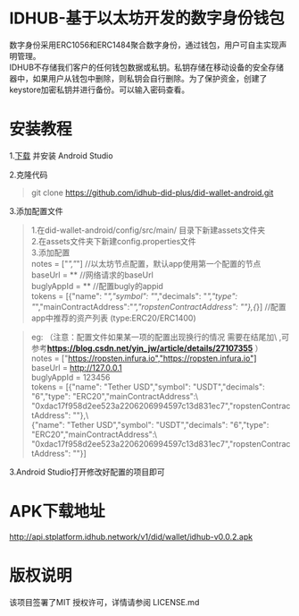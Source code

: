 # IDHUB-基于以太坊开发的数字身份钱包
数字身份采用ERC1056和ERC1484聚合数字身份，通过钱包，用户可自主实现声明管理。  
IDHUB不存储我们客户的任何钱包数据或私钥。私钥存储在移动设备的安全存储器中，如果用户从钱包中删除，则私钥会自行删除。为了保护资金，创建了keystore加密私钥并进行备份。可以输入密码查看。
# 安装教程
1.[下载](https://developer.android.com/studio/) 并安装 Android Studio 

2.克隆代码  
>git clone https://github.com/idhub-did-plus/did-wallet-android.git  

3.添加配置文件 
>1.在did-wallet-android/config/src/main/ 目录下新建assets文件夹  
>2.在assets文件夹下新建config.properties文件  
>3.添加配置   
notes = ["*","*"]    //以太坊节点配置，默认app使用第一个配置的节点  
baseUrl = **       //网络请求的baseUrl  
buglyAppId = **  //配置bugly的appid  
tokens = [{"name": "*","symbol": "*","decimals": "*","type": "*","mainContractAddress":"*","ropstenContractAddress": ""},{*}]  //配置app中推荐的资产列表  (type:ERC20/ERC1400)

>eg:  （注意：配置文件如果某一项的配置出现换行的情况 需要在结尾加\\ ,可参考**https://blog.csdn.net/yin_jw/article/details/27107355**  ）  
notes = ["https://ropsten.infura.io","https://ropsten.infura.io"]  
baseUrl = http://127.0.0.1  
buglyAppId = 123456  
tokens = [{"name": "Tether USD","symbol": "USDT","decimals": "6","type": "ERC20","mainContractAddress":\\   
"0xdac17f958d2ee523a2206206994597c13d831ec7","ropstenContractAddress": ""},\\  
 {"name": "Tether USD","symbol": "USDT","decimals": "6","type": "ERC20","mainContractAddress":\\  
"0xdac17f958d2ee523a2206206994597c13d831ec7","ropstenContractAddress": ""}]


3.Android Studio打开修改好配置的项目即可
# APK下载地址
http://api.stplatform.idhub.network/v1/did/wallet/idhub-v0.0.2.apk
# 版权说明  
该项目签署了MIT 授权许可，详情请参阅 LICENSE.md


